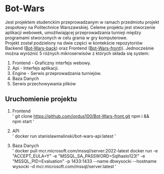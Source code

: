 # Bot-Wars #
Jest projektem studenckim przeprowadzanym w ramach przedmiotu projekt zespołowy na Politechnice Warszawskiej. Celeme projektu jest stworzenie aplikacji webowek, umożliwiającej przeprowadzania turnieji między programami stworzonych w celu grania w gry komputerowe. <br>
Projekt został podzielony na dwie części w kontekście repozytoriów Backend ([Bot-Wars-back](https://github.com/StanislawMalinski/Bot-Wars-back)) oraz Frontend ([Bot-Wars-front](https://github.com/jordus100/Bot-Wars-front))). Jednocześnie można wyróżnić 5 różnych mikroserwisów z których składa się system: <br>
1. Frontend - Graficzny interfejs webowy.
2. Api - Interfejs aplikacji.
3. Engine - Serwis przeprowadzania turniejów.
4. Baza Danych
5. Serwis przechowywania plików 

## Uruchomienie projektu ##

1. Frontend <br>
'
git clone https://github.com/jordus100/Bot-Wars-front.git
npm i && npm start
'

2. API <br>
'
docker run stanislawmalinski/bot-wars-api:latest
'

4. Baza Danych <br>
'
docker pull mcr.microsoft.com/mssql/server:2022-latest
docker run -e "ACCEPT_EULA=Y" -e "MSSQL_SA_PASSWORD=Sqlhaslo123!" -e "MSSQL_PID=Evaluation" -p 1433:1433  --name dbwysocki --hostname wysocki -d mcr.microsoft.com/mssql/server:latest
'



